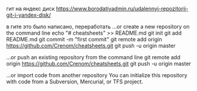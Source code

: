 гит на яндекс диск https://www.borodatiyadmin.ru/udalennyj-repozitorij-git-i-yandex-disk/


в гите это было написано, переработать
…or create a new repository on the command line
echo "# cheatsheets" >> README.md
git init
git add README.md
git commit -m "first commit"
git remote add origin https://github.com/Crenom/cheatsheets.git
git push -u origin master

…or push an existing repository from the command line
git remote add origin https://github.com/Crenom/cheatsheets.git
git push -u origin master

…or import code from another repository
You can initialize this repository with code from a Subversion, Mercurial, or TFS project.
